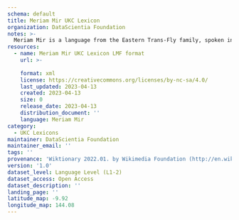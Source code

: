 ```yaml
---
schema: default
title: Meriam Mir UKC Lexicon
organization: DataScientia Foundation
notes: >-
  Meriam Mir is a language from the Eastern Trans-Fly family, spoken in Oceania. The UKC Lexicon of Meriam Mir is represented as a lexico-semantic network. It consists of words, word senses, synsets, as well as sense-level and synset-level relationships.
resources:
  - name: Meriam Mir UKC Lexicon LMF format
    url: >-
      
    format: xml
    license: https://creativecommons.org/licenses/by-nc-sa/4.0/
    last_updated: 2023-04-13
    created: 2023-04-13
    size: 0
    release_date: 2023-04-13
    distribution_document: ''
    language: Meriam Mir
category:
  - UKC Lexicons
maintainer: DataScientia Foundation
maintainer_email: ''
tags: ''
provenance: 'Wiktionary 2022.01. by Wikimedia Foundation (http://en.wiktionary.org); Princeton WordNet 2.1 by Princeton University (https://wordnet.princeton.edu)'
version: '1.0'
dataset_level: Language Level (L1-2)
dataset_access: Open Access
dataset_description: ''
landing_page: ''
latitude_map: -9.92
longitude_map: 144.08
---
```

